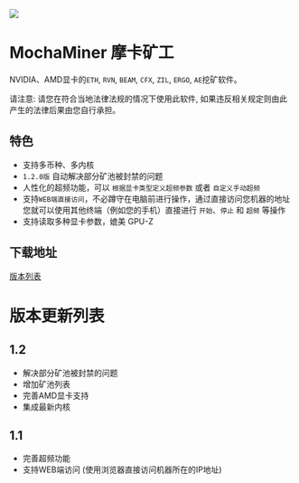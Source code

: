 ![](/logo.png)

# MochaMiner 摩卡矿工

NVIDIA、AMD显卡的`ETH`, `RVN`, `BEAM`, `CFX`, `ZIL`, `ERGO`, `AE`挖矿软件。

请注意: 请您在符合当地法律法规的情况下使用此软件, 如果违反相关规定则由此产生的法律后果由您自行承担。

## 特色

* 支持多币种、多内核
* `1.2.0版` 自动解决部分矿池被封禁的问题
* 人性化的超频功能，可以 `根据显卡类型定义超频参数` 或者 `自定义手动超频`
* 支持`WEB端直接访问`，不必蹲守在电脑前进行操作，通过直接访问您机器的地址您就可以使用其他终端（例如您的手机）直接进行 `开始`、`停止` 和 `超频` 等操作
* 支持读取多种显卡参数，媲美 GPU-Z

## 下载地址

[版本列表](https://github.com/XMinerTech/MochaMiner/releases)


# 版本更新列表

## 1.2

* 解决部分矿池被封禁的问题
* 增加矿池列表
* 完善AMD显卡支持
* 集成最新内核

## 1.1

* 完善超频功能
* 支持WEB端访问 (使用浏览器直接访问机器所在的IP地址)
